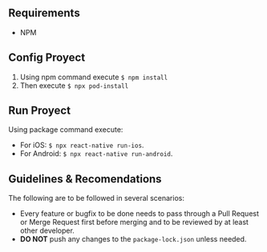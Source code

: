 ## Requirements

- NPM

## Config Proyect

1. Using npm command execute `$ npm install`
2. Then execute `$ npx pod-install`

## Run Proyect

Using package command execute:
 - For iOS: `$ npx react-native run-ios`.
 - For Android: `$ npx react-native run-android`.

## Guidelines & Recomendations

The following are to be followed in several scenarios:

- Every feature or bugfix to be done needs to pass through a Pull Request or Merge Request first before merging and to be reviewed by at least other developer.
- **DO NOT** push any changes to the `package-lock.json` unless needed.
